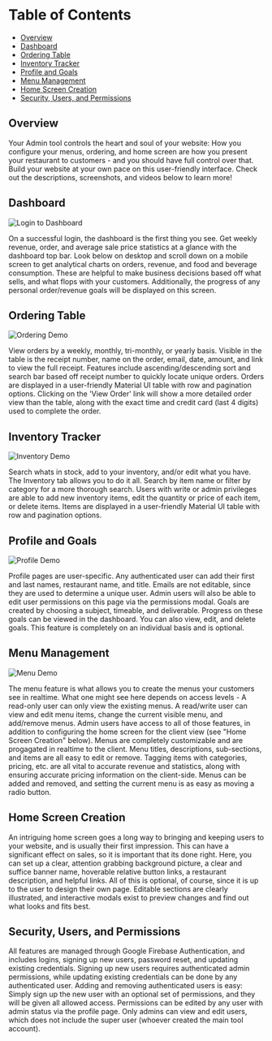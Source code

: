 # Table of Contents

- [Overview](#overview)
- [Dashboard](#dashboard)
- [Ordering Table](#ordering)
- [Inventory Tracker](#inventory)
- [Profile and Goals](#profile-goals)
- [Menu Management](#menu-management)
- [Home Screen Creation](#home-screen)
- [Security, Users, and Permissions](#security)

<a name="overview"></a>
## Overview

Your Admin tool controls the heart and soul of your website: How you configure your menus, ordering, and home screen are how you present your restaurant to customers - and you should have full control over that. Build your website at your own pace on
this user-friendly interface. Check out the descriptions, screenshots, and videos below to learn more!

<a name="dashboard"></a>
## Dashboard

![Login to Dashboard](img/login_to_dash_vid.gif)

On a successful login, the dashboard is the first thing you see. Get weekly revenue, order, and average sale price statistics at a glance with the dashboard top bar. Look below on desktop and scroll down on a mobile screen to get analytical charts on orders, revenue, and food and beverage consumption. These are helpful to make business decisions based off what sells, and what flops with your customers. Additionally, the progress of any personal order/revenue goals will be displayed on this screen.

<a name="ordering"></a>
## Ordering Table

![Ordering Demo](img/order-demo.gif)

View orders by a weekly, monthly, tri-monthly, or yearly basis. Visible in the table is the receipt number, name on the order, email, date, amount, and link to view the full receipt. Features include ascending/descending sort and search bar based off receipt number to quickly locate unique orders. Orders are displayed in a user-friendly Material UI table with row and pagination options. Clicking on the 'View Order' link will show a more detailed order view than the table, along with the exact time and credit card (last 4 digits) used to complete the order. 

<a name="inventory"></a>
## Inventory Tracker

![Inventory Demo](img/inventory-demo.gif)

Search whats in stock, add to your inventory, and/or edit what you have. The Inventory tab allows you to do it all. Search by item name or filter by category for a more thorough search. Users with write or admin privileges are able to add new inventory items, edit the quantity or price of each item, or delete items. Items are displayed in a user-friendly Material UI table with row and pagination options.

<a name="profile-goals"></a>
## Profile and Goals

![Profile Demo](img/profile-demo.gif)

Profile pages are user-specific. Any authenticated user can add their first and last names, restaurant name, and title. Emails are not editable, since they are used to determine a unique user. Admin users will also be able to edit user permissions on this page via the permissions modal. Goals are created by choosing a subject, timeable, and deliverable. Progress on these goals can be viewed in the dashboard. You can also view, edit, and delete goals. This feature is completely on an individual basis and is optional.

<a name="menu-management"></a>
## Menu Management

![Menu Demo](img/menu-demo.gif)

The menu feature is what allows you to create the menus your customers see in realtime. What one might see here depends on access levels - A read-only user can only view the existing menus. A read/write user can view and edit menu items, change the current visible menu, and add/remove menus. Admin users have access to all of those features, in addition to configuring the home screen for the client view (see "Home Screen Creation" below). Menus are completely customizable and are progagated in realtime to the client. Menu titles, descriptions, sub-sections, and items are all easy to edit or remove. Tagging items with categories, pricing, etc. are all vital to accurate revenue and statistics, along with ensuring accurate pricing information on the client-side. Menus can be added and removed, and setting the current menu is as easy as moving a radio button. 

<a name="home-screen"></a>
## Home Screen Creation

An intriguing home screen goes a long way to bringing and keeping users to your website, and is usually their first impression. This can have a significant effect on sales, so it is important that its done right. Here, you can set up a clear, attention grabbing background picture, a clear and suffice banner name, hoverable relative button links, a restaurant description, and helpful links. All of this is optional, of course, since it is up to the user to design their own page. Editable sections are clearly illustrated, and interactive modals exist to preview changes and find out what looks and fits best.

<a name="security"></a>
## Security, Users, and Permissions

All features are managed through Google Firebase Authentication, and includes logins, signing up new users, password reset, and updating existing credentials. Signing up new users requires authenticated admin permissions, while updating existing credentials can be done by any authenticated user. Adding and removing authenticated users is easy: Simply sign up the new user with an optional set of permissions, and they will be given all allowed access. Permissions can be edited by any user with admin status via the profile page. Only admins can view and edit users, which does not include the super user (whoever created the main tool account).
